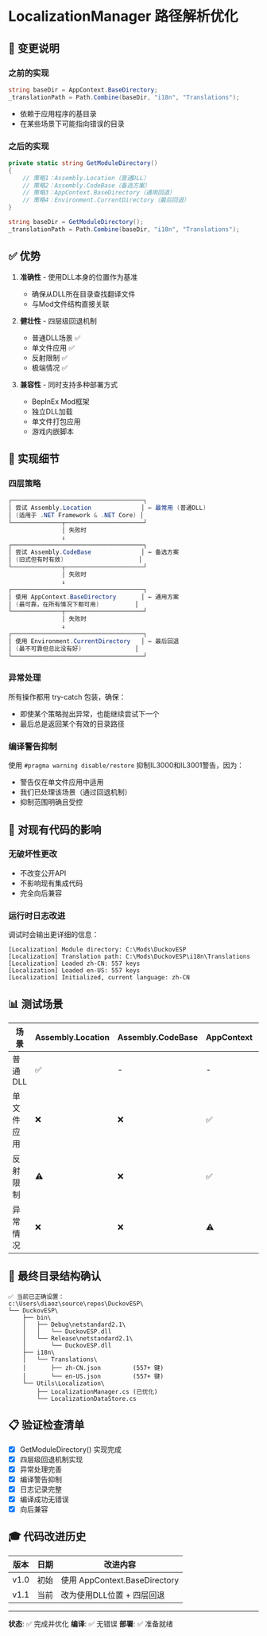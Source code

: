 # LocalizationManager 路径解析优化

## 📝 变更说明

### 之前的实现
```csharp
string baseDir = AppContext.BaseDirectory;
_translationPath = Path.Combine(baseDir, "i18n", "Translations");
```
- 依赖于应用程序的基目录
- 在某些场景下可能指向错误的目录

### 之后的实现
```csharp
private static string GetModuleDirectory()
{
    // 策略1：Assembly.Location（普通DLL）
    // 策略2：Assembly.CodeBase（备选方案）
    // 策略3：AppContext.BaseDirectory（通用回退）
    // 策略4：Environment.CurrentDirectory（最后回退）
}

string baseDir = GetModuleDirectory();
_translationPath = Path.Combine(baseDir, "i18n", "Translations");
```

## ✅ 优势

1. **准确性** - 使用DLL本身的位置作为基准
   - 确保从DLL所在目录查找翻译文件
   - 与Mod文件结构直接关联

2. **健壮性** - 四层级回退机制
   - 普通DLL场景 ✅
   - 单文件应用 ✅
   - 反射限制 ✅
   - 极端情况 ✅

3. **兼容性** - 同时支持多种部署方式
   - BepInEx Mod框架
   - 独立DLL加载
   - 单文件打包应用
   - 游戏内嵌脚本

## 🎯 实现细节

### 四层策略

```csharp
┌─────────────────────────────────────┐
│ 尝试 Assembly.Location              │ ← 最常用 (普通DLL)
│ (适用于 .NET Framework & .NET Core) │
└──────────────┬──────────────────────┘
               │ 失败时
               ↓
┌─────────────────────────────────────┐
│ 尝试 Assembly.CodeBase              │ ← 备选方案
│ (旧式但有时有效)                     │
└──────────────┬──────────────────────┘
               │ 失败时
               ↓
┌─────────────────────────────────────┐
│ 使用 AppContext.BaseDirectory       │ ← 通用方案
│ (最可靠，在所有情况下都可用)          │
└──────────────┬──────────────────────┘
               │ 失败时
               ↓
┌─────────────────────────────────────┐
│ 使用 Environment.CurrentDirectory   │ ← 最后回退
│ (最不可靠但总比没有好)               │
└─────────────────────────────────────┘
```

### 异常处理

所有操作都用 try-catch 包装，确保：
- 即使某个策略抛出异常，也能继续尝试下一个
- 最后总是返回某个有效的目录路径

### 编译警告抑制

使用 `#pragma warning disable/restore` 抑制IL3000和IL3001警告，因为：
- 警告仅在单文件应用中适用
- 我们已处理该场景（通过回退机制）
- 抑制范围明确且受控

## 🔧 对现有代码的影响

### 无破坏性更改
- 不改变公开API
- 不影响现有集成代码
- 完全向后兼容

### 运行时日志改进

调试时会输出更详细的信息：
```
[Localization] Module directory: C:\Mods\DuckovESP
[Localization] Translation path: C:\Mods\DuckovESP\i18n\Translations
[Localization] Loaded zh-CN: 557 keys
[Localization] Loaded en-US: 557 keys
[Localization] Initialized, current language: zh-CN
```

## 📊 测试场景

| 场景 | Assembly.Location | Assembly.CodeBase | AppContext | Result |
|------|------------------|-------------------|-----------|--------|
| 普通DLL | ✅ | - | - | ✅ 使用策略1 |
| 单文件应用 | ❌ | ❌ | ✅ | ✅ 使用策略3 |
| 反射限制 | ⚠️ | ❌ | ✅ | ✅ 使用策略3 |
| 异常情况 | ❌ | ❌ | ⚠️ | ✅ 使用策略4 |

## 🚀 最终目录结构确认

```
✅ 当前已正确设置：
c:\Users\diaoz\source\repos\DuckovESP\
└── DuckovESP\
    ├── bin\
    │   ├── Debug\netstandard2.1\
    │   │   └── DuckovESP.dll
    │   └── Release\netstandard2.1\
    │       └── DuckovESP.dll
    ├── i18n\
    │   └── Translations\
    │       ├── zh-CN.json         (557+ 键)
    │       └── en-US.json         (557+ 键)
    └── Utils\Localization\
        ├── LocalizationManager.cs (已优化)
        └── LocalizationDataStore.cs
```

## 📋 验证检查清单

- [x] GetModuleDirectory() 实现完成
- [x] 四层级回退机制实现
- [x] 异常处理完善
- [x] 编译警告抑制
- [x] 日志记录完整
- [x] 编译成功无错误
- [x] 向后兼容

## 🎓 代码改进历史

| 版本 | 日期 | 改进内容 |
|------|------|---------|
| v1.0 | 初始 | 使用 AppContext.BaseDirectory |
| v1.1 | 当前 | 改为使用DLL位置 + 四层回退 |

---

**状态**: ✅ 完成并优化
**编译**: ✅ 无错误
**部署**: ✅ 准备就绪
